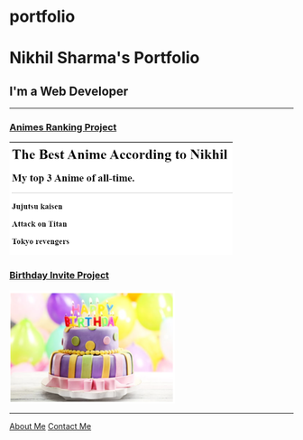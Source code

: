 # portfolio
<!DOCTYPE html>
<html lang="en">

<head>
  <meta charset="UTF-8">
  <title>Nikhil's Portfolio</title>
</head>

<body>
  <h1>Nikhil Sharma's Portfolio</h1>
  <h2>I'm a Web Developer</h2>
  <hr />
  <h3><a href="./public/Animes.html">Animes Ranking Project</a></h3>
  <img src="./assets/images/Animes .png" height="200" alt="Animes ranking project preview"/>
  <h3><a href="./public/birthday-invite.html">Birthday Invite Project</a></h3>
  <img src="./assets/images/Birthday.png" height="200" alt="birthday invite project preview"/>
  <hr />
  <a href="./public/about.html">About Me</a>
  <a href="./public/contact.html">Contact Me</a>
</body>

</html>
